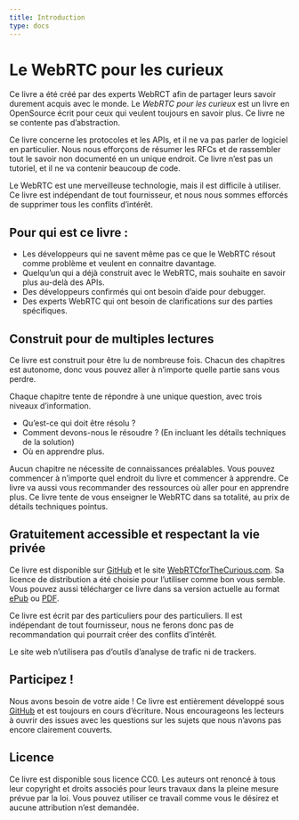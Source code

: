 ```yaml
---
title: Introduction
type: docs
---
```


# Le WebRTC pour les curieux

Ce livre a été créé par des experts  WebRCT afin de partager leurs savoir durement acquis avec le monde.
 Le _WebRTC pour les curieux_ est un livre en OpenSource écrit pour ceux qui veulent toujours en savoir plus. Ce livre ne se contente pas d’abstraction.

 Ce livre concerne les protocoles et les APIs, et il ne va pas parler de logiciel en particulier. Nous nous efforçons de résumer les RFCs et de rassembler tout le savoir non documenté en un unique endroit. Ce livre n’est pas un tutoriel, et il ne va contenir beaucoup de code.

 Le WebRTC est une merveilleuse technologie, mais il est difficile à utiliser. Ce livre est indépendant de tout fournisseur, et nous nous sommes efforcés de supprimer tous les conflits d’intérêt.   

## Pour qui est ce livre :
-   Les développeurs qui ne savent même pas ce que le WebRTC résout comme problème et veulent en connaitre davantage.
-   Quelqu’un qui a déjà construit avec le WebRTC, mais souhaite en savoir plus au-delà des APIs.
-   Des développeurs confirmés qui ont besoin d’aide pour debugger.
-   Des experts WebRTC qui ont besoin de clarifications sur des parties spécifiques.

## Construit pour de multiples lectures

Ce livre est construit pour être lu de nombreuse fois. Chacun des chapitres est autonome, donc vous pouvez aller à n’importe quelle partie sans vous perdre.

Chaque chapitre tente de répondre à une unique question, avec trois niveaux d’information.
-   Qu’est-ce qui doit être résolu ?
-   Comment devons-nous le résoudre ? (En incluant les détails techniques de la solution)
-   Où en apprendre plus.

Aucun chapitre ne nécessite de connaissances préalables. Vous pouvez commencer à n’importe quel endroit du livre et commencer à apprendre.  Ce livre va aussi vous recommander des ressources où aller pour en apprendre plus. Ce livre tente de vous enseigner le WebRTC dans sa totalité, au prix de détails techniques pointus.



## Gratuitement accessible et respectant la vie privée

Ce livre est disponible sur [GitHub](https://github.com/webrtc-for-the-curious/webrtc-for-the-curious) et le site [WebRTCforTheCurious.com](https://webrtcforthecurious.com). Sa licence de distribution a été choisie pour l’utiliser comme bon vous semble. Vous pouvez aussi télécharger ce livre dans sa version actuelle au format [ePub](https://webrtcforthecurious.com/docs/webrtc-for-the-curious.epub)
ou [PDF](https://webrtcforthecurious.com/docs/webrtc-for-the-curious.pdf).

Ce livre est écrit par des particuliers pour des particuliers. Il est indépendant de tout fournisseur, nous ne ferons donc pas de recommandation qui pourrait créer des conflits d’intérêt.

Le site web n’utilisera pas d’outils d’analyse de trafic ni de trackers.

## Participez !

Nous avons besoin de votre aide ! Ce livre est entièrement développé sous [GitHub](https://github.com/webrtc-for-the-curious/webrtc-for-the-curious) et est toujours en cours d’écriture. Nous encourageons les lecteurs à ouvrir des issues avec les questions sur les sujets que nous n’avons pas encore clairement couverts.


## Licence

Ce livre est disponible sous licence CC0. Les auteurs ont renoncé à tous leur copyright et droits associés pour leurs travaux dans la pleine mesure prévue par la loi. Vous pouvez utiliser ce travail comme vous le désirez et aucune attribution n’est demandée.
